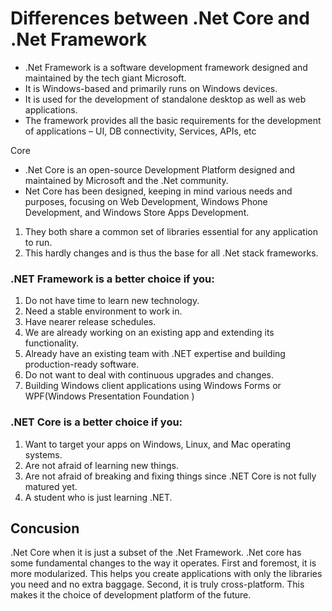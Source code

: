 # Differences between .Net Core and .Net Framework

 * .Net Framework is a software development framework designed and maintained by the tech giant Microsoft.
 *  It is Windows-based and primarily runs on Windows devices.
 *  It is used for the development of standalone desktop as well as web applications. 
 *  The framework provides all the basic requirements for the development of applications – UI, DB connectivity, Services, APIs, etc

Core
* .Net Core is an open-source Development Platform designed and maintained by Microsoft and the .Net community. 
* Net Core has been designed, keeping in mind various needs and purposes, focusing on Web Development, Windows Phone Development, and Windows Store Apps Development.

1. They both share a common set of libraries essential for any application to run. 
2.  This hardly changes and is thus the base for all .Net stack frameworks.

### .NET Framework is a better choice if you:
1. Do not have time to learn new technology.
2. Need a stable environment to work in.
3. Have nearer release schedules.
4. We are already working on an existing app and extending its functionality.
5. Already have an existing team with .NET expertise and building production-ready software.
6. Do not want to deal with continuous upgrades and changes.
7. Building Windows client applications using Windows Forms or WPF(Windows Presentation Foundation )

### .NET Core is a better choice if you:
1. Want to target your apps on Windows, Linux, and Mac operating systems.
2. Are not afraid of learning new things.
3. Are not afraid of breaking and fixing things since .NET Core is not fully matured yet.
4. A student who is just learning .NET.

## Concusion 

.Net Core when it is just a subset of the .Net Framework. .Net core has some fundamental changes to the way it operates. First and foremost, it is more modularized. This helps you create applications with only the libraries you need and no extra baggage. Second, it is truly cross-platform. This makes it the choice of development platform of the future.

